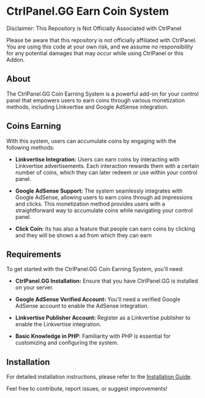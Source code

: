 # CtrlPanel.GG Earn Coin System

Disclaimer: This Repository is Not Officially Associated with CtrlPanel

Please be aware that this repository is not officially affiliated with CtrlPanel. You are using this code at your own risk, and we assume no responsibility for any potential damages that may occur while using CtrlPanel or this Addon.

## About

The CtrlPanel.GG Coin Earning System is a powerful add-on for your control panel that empowers users to earn coins through various monetization methods, including Linkvertise and Google AdSense integration.

## Coins Earning

With this system, users can accumulate coins by engaging with the following methods:

- **Linkvertise Integration:** Users can earn coins by interacting with Linkvertise advertisements. Each interaction rewards them with a certain number of coins, which they can later redeem or use within your control panel.

- **Google AdSense Support:** The system seamlessly integrates with Google AdSense, allowing users to earn coins through ad impressions and clicks. This monetization method provides users with a straightforward way to accumulate coins while navigating your control panel.
  
- **Click Coin:** Its has also a feature that people can earn coins by clicking and they will be shown a ad from which they can earn

## Requirements

To get started with the CtrlPanel.GG Coin Earning System, you'll need:

- **CtrlPanel.GG Installation:** Ensure that you have CtrlPanel.GG is installed on your server.

- **Google AdSense Verified Account:** You'll need a verified Google AdSense account to enable the AdSense integration.

- **Linkvertise Publisher Account:** Register as a Linkvertise publisher to enable the Linkvertise integration.

- **Basic Knowledge in PHP:** Familiarity with PHP is essential for customizing and configuring the system.

## Installation

For detailed installation instructions, please refer to the [Installation Guide](install.md).

Feel free to contribute, report issues, or suggest improvements!
